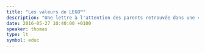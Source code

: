```yaml
---
title: "Les valeurs de LEGO™"
description: "Une lettre à l'attention des parents retrouvée dans une vieille boîte LEGO™ de 1973. Que nous apprend-elle sur les valeurs de la firme Danoise ?"
date: 2016-05-27 1O:40:00 +0100
speaker: thomas
type: lt
symbol: educ
---
```

